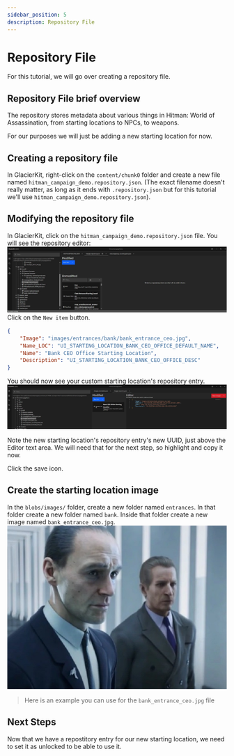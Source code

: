 ```yaml
---
sidebar_position: 5
description: Repository File
---
```


# Repository File

For this tutorial, we will go over creating a repository file.

## Repository File brief overview

The repository stores metadata about various things in Hitman: World of Assassination, from starting locations to NPCs, to weapons.

For our purposes we will just be adding a new starting location for now. 

## Creating a repository file
In GlacierKit, right-click on the `content/chunk0` folder and create a new file named `hitman_campaign_demo.repository.json`. (The exact filename doesn't really matter, as long as it ends with `.repository.json` but for this tutorial we'll use `hitman_campaign_demo.repository.json`).

## Modifying the repository file
In GlacierKit, click on the `hitman_campaign_demo.repository.json` file. You will see the repository editor:  
![repository.jpg](resources/repository.jpg)
Click on the `New item` button.

```json
{
    "Image": "images/entrances/bank/bank_entrance_ceo.jpg",
    "Name_LOC": "UI_STARTING_LOCATION_BANK_CEO_OFFICE_DEFAULT_NAME",
    "Name": "Bank CEO Office Starting Location",
    "Description": "UI_STARTING_LOCATION_BANK_CEO_OFFICE_DESC"
}
```
You should now see your custom starting location's repository entry.  
![repository_ceo_office.jpg](resources/repository_ceo_office.jpg)

Note the new starting location's repository entry's new UUID, just above the Editor text area. We will need that for the next step, so highlight and copy it now.

Click the save icon.

## Create the starting location image
In the `blobs/images/` folder, create a new folder named `entrances`. In that folder create a new folder named `bank`. Inside that folder create a new image named `bank_entrance_ceo.jpg`.
![bank_tile_template.jpg](resources/bank_tile_template.jpg)
> Here is an example you can use for the `bank_entrance_ceo.jpg` file

## Next Steps
Now that we have a repostitory entry for our new starting location, we need to set it as unlocked to be able to use it.
